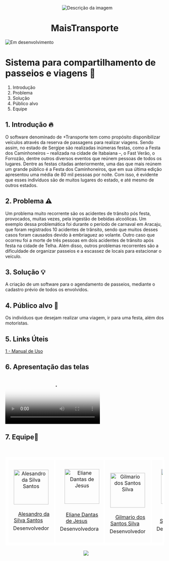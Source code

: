 <p align="center">
    <img src="https://github.com/marcosdosea/MaisTransporte/assets/105898363/51077b38-740d-4966-a0df-bfc15032ed5a" alt="Descrição da imagem">
</p>
<h1 align="center"> MaisTransporte </h1>

![Em desenvolvimento](https://img.shields.io/badge/Status-Em%20desenvolvimento-red?style=flat) 
 # Sistema para compartilhamento de passeios e viagens 🚀

1. Introdução
2. Problema
3. Solução
4. Público alvo
5. Equipe

## 1. Introdução 🔥
O software denominado de +Transporte tem como propósito disponibilizar veículos através da reserva de passagens para realizar viagens.
Sendo assim, no estado de Sergipe são realizadas inúmeras festas, como a Festa dos Caminhoneiros – realizada na cidade de Itabaiana –, o Fast Verão, o Forrozão, dentre outros diversos eventos que reúnem pessoas de todos os lugares. Dentre as festas citadas anteriormente, uma das que mais reúnem um grande público é a Festa dos Caminhoneiros, que em sua última edição apresentou uma média de 80 mil pessoas por noite. Com isso, é evidente que esses indivíduos são de muitos lugares do estado, e até mesmo de outros estados.

## 2. Problema ⚠️
Um problema muito recorrente são os acidentes de trânsito pós festa, provocados, muitas vezes, pela ingestão de bebidas alcoólicas. Um exemplo dessa problemática foi durante o período de carnaval em Aracaju, que foram registrados 10 acidentes de trânsito, sendo que muitos desses casos foram causados devido à embriaguez ao volante. Outro caso que ocorreu foi a morte de três pessoas em dois acidentes de trânsito após festa na cidade de Telha. Além disso, outros problemas recorrentes são a dificuldade de organizar passeios e a escassez de locais para estacionar o veículo.

## 3. Solução 💡
A criação de um software para o agendamento de passeios, mediante o cadastro prévio de todos os envolvidos.

## 4. Público alvo 🎯
Os indivíduos que desejam realizar uma viagem, ir para uma festa, além dos motoristas.

## 5. Links Úteis
 <a href="https://docs.google.com/presentation/d/1S0uRm_ddLOCm0eVIgOksRUqt3CewOD65I70HIcszbHY/edit?usp=sharing" target="_blank">1 - Manual de Uso</a>

## 6. Apresentação das telas
<div>
 <video src="https://github.com/marcosdosea/MaisTransporte/assets/105898363/d1f50686-0e6d-4d83-bd33-621e269fa930.mp4" autoplay poster="imagemprevia.jpg"></video>
</div>

## 7. Equipe🤝 
<table style="border-collapse: collapse; border: 5px solid white;">
<tr>
<td align="center" style="border: 5px solid white; padding: 10px;">
    <img src="https://avatars.githubusercontent.com/u/105898363?v=4" alt="Alesandro da Silva Santos" width="110px">
    <br>
    <a href="https://github.com/Alesandr0" target="_blank"> Alesandro da Silva Santos</a>
    <div style="padding: 5px;">Desenvolvedor</div>
    </td>
<td align="center" style="border: 5px solid white; padding: 10px;">
    <img src="https://github.com/marcosdosea/MaisTransporte/assets/105898363/e0526e5e-064e-4b91-aa37-36c9ebf052e5" alt="Eliane Dantas de Jesus" width="110px">
    <br>
    <a href="https://github.com/Elianedantas" target="_blank">Eliane Dantas de Jesus</a>
    <div style="padding: 5px;">Desenvolvedora</div>
</td>
<td align="center" style="border: 5px solid white; padding: 10px;">
    <img src="https://github.com/marcosdosea/MaisTransporte/assets/105898363/e283cf1e-c2df-43f7-bdbc-b326eeec5800" alt="Gilmario dos Santos Silva" width="110px">
    <br>
    <a href="https://github.com/gilmariosantos1" target="_blank">Gilmario dos Santos Silva</a>
    <div style="padding: 5px;">Desenvolvedor</div>
</td>
  <td align="center" style="border: 5px solid white; padding: 10px;">
    <img src="https://avatars.githubusercontent.com/u/102239679?v=4" alt="Natalia da Silva Costa" width="110px">
    <br>
    <a href="https://github.com/nataliascosta" target="_blank">Natalia da Silva Costa</a>
    <div style="padding: 5px;">Desenvolvedora</div>
</table>
<p align="center"> 
  <img src="https://github.com/marcosdosea/MaisTransporte/assets/105898363/ad2c9860-287c-4989-a251-f24b36e4a97f">
</p>


